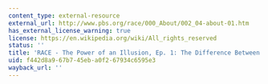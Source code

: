 ```yaml
---
content_type: external-resource
external_url: http://www.pbs.org/race/000_About/002_04-about-01.htm
has_external_license_warning: true
license: https://en.wikipedia.org/wiki/All_rights_reserved
status: ''
title: 'RACE - The Power of an Illusion, Ep. 1: The Difference Between Us'
uid: f442d8a9-67b7-45eb-a0f2-67934c6595e3
wayback_url: ''
---
```

